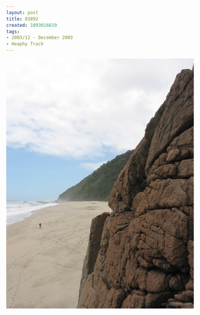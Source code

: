 ```yaml
---
layout: post
title: 03892
created: 1093016619
tags:
- 2003/12 - December 2003
- Heaphy Track
---
```


<img src="/image/images/03892-1345.jpg"/>

